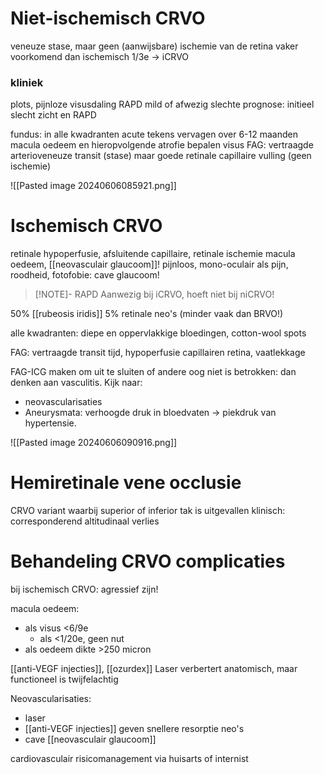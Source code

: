 # Niet-ischemisch CRVO
veneuze stase, maar geen (aanwijsbare) ischemie van de retina
vaker voorkomend dan ischemisch
1/3e -> iCRVO

### kliniek
plots, pijnloze visusdaling
RAPD mild of afwezig
slechte prognose: initieel slecht zicht en RAPD

fundus: in alle kwadranten
acute tekens vervagen over 6-12 maanden
macula oedeem en hieropvolgende atrofie bepalen visus
FAG: vertraagde arterioveneuze transit (stase) maar goede retinale capillaire vulling (geen ischemie)

![[Pasted image 20240606085921.png]]
# Ischemisch CRVO
retinale hypoperfusie, afsluitende capillaire, retinale ischemie
macula oedeem, [[neovasculair glaucoom]]! 
pijnloos, mono-oculair
als pijn, roodheid, fotofobie: cave glaucoom!
> [!NOTE]- RAPD
> Aanwezig bij iCRVO, hoeft niet bij niCRVO!

50% [[rubeosis iridis]]
5% retinale neo's (minder vaak dan BRVO!)

alle kwadranten: diepe en oppervlakkige bloedingen, cotton-wool spots

FAG: vertraagde transit tijd, hypoperfusie capillairen retina, vaatlekkage

FAG-ICG maken om uit te sluiten of andere oog niet is betrokken: dan denken aan vasculitis. 
Kijk naar:
- neovascularisaties
- Aneurysmata: verhoogde druk in bloedvaten -> piekdruk van hypertensie. 

![[Pasted image 20240606090916.png]]
# Hemiretinale vene occlusie
CRVO variant waarbij superior of inferior tak is uitgevallen
klinisch: corresponderend altitudinaal verlies

# Behandeling CRVO complicaties
bij ischemisch CRVO: agressief zijn!

macula oedeem:
- als visus <6/9e
	- als <1/20e, geen nut
- als oedeem dikte >250 micron

[[anti-VEGF injecties]], [[ozurdex]]
Laser verbertert anatomisch, maar functioneel is twijfelachtig

Neovascularisaties:
- laser
- [[anti-VEGF injecties]] geven snellere resorptie neo's
- cave [[neovasculair glaucoom]]

cardiovasculair risicomanagement via huisarts of internist

